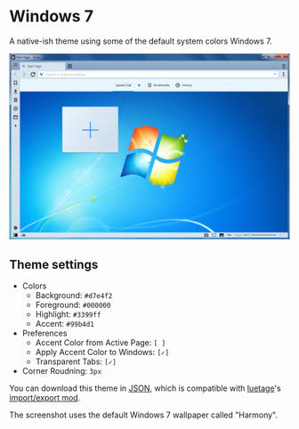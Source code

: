 # Windows 7

A native-ish theme using some of the default system colors Windows 7.

![Screenshot](windows_7_screenshot.png)

## Theme settings

* Colors
  * Background: `#d7e4f2`
  * Foreground: `#000000`
  * Highlight: `#3399ff`
  * Accent: `#99b4d1`
* Preferences
  * Accent Color from Active Page: `[ ]`
  * Apply Accent Color to Windows: `[✓]`
  * Transparent Tabs: `[✓]`
* Corner Roudning: `3px`

You can download this theme in [JSON](windows_7_theme.json), which is compatible with [luetage](https://github.com/luetage)'s [import/export mod](https://forum.vivaldi.net/topic/33154/import-and-export-themes).

The screenshot uses the default Windows 7 wallpaper called "Harmony".
